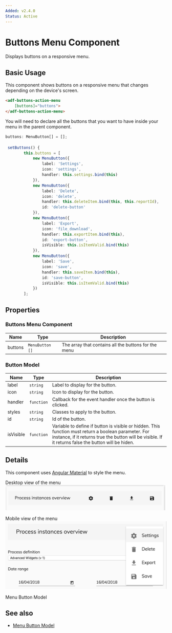 ```yaml
---
Added: v2.4.0
Status: Active
---
```


# Buttons Menu Component

Displays buttons on a responsive menu.

## Basic Usage

This component shows buttons on a responsive menu that changes depending on the device's screen.

```html
<adf-buttons-action-menu
    [buttons]="buttons">
</adf-buttons-action-menu>  
```

You will need to declare all the buttons that you want to have inside your menu in the parent component. 

```ts
buttons: MenuButton[] = [];

 setButtons() {
        this.buttons = [
            new MenuButton({
                label: 'Settings',
                icon: 'settings',
                handler: this.settings.bind(this)
            }),
            new MenuButton({
                label: 'Delete',
                icon: 'delete',
                handler: this.deleteItem.bind(this, this.reportId),
                id: 'delete-button'
            }),
            new MenuButton({
                label: 'Export',
                icon: 'file_download',
                handler: this.exportItem.bind(this),
                id: 'export-button',
                isVisible: this.isItemValid.bind(this)
            }),
            new MenuButton({
                label: 'Save',
                icon: 'save',
                handler: this.saveItem.bind(this),
                id: 'save-button',
                isVisible: this.isItemValid.bind(this)
            })
        ];
```

## Properties

### Buttons Menu Component

| Name | Type | Description |
| ---- | ---- | ----------- |
| buttons | `MenuButton []` | The array that contains all the buttons for the menu |

### Button Model

| Name | Type | Description |
| ---- | ---- | ----------- |
| label | `string` | Label to display for the button. |
| icon | `string` | Icon to display for the button. |
| handler | `function` | Callback for the event handler once the button is clicked. |
| styles | `string` | Classes to apply to the button. |
| id | `string` | Id of the button. |
| isVisible | `function` | Variable to define if button is visible or hidden. This function must return a boolean parameter. For instance, if it returns true the button will be visible. If it returns false the button will be hiden. |

## Details

This component uses [Angular Material](https://material.angular.io/) to style the menu.

Desktop view of the menu
![adf-buttons-menu-desktop](../docassets/images/adf-buttons-menu-desktop.png)

Mobile view of the menu
![adf-buttons-menu-mobile](../docassets/images/adf-buttons-menu-mobile.png)

Menu Button Model

## See also

-   [Menu Button Model](./menu-button.model.md)
